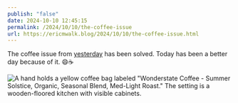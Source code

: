 ```yaml
---
publish: "false"
date: 2024-10-10 12:45:15
permalink: /2024/10/10/the-coffee-issue
url: https://ericmwalk.blog/2024/10/10/the-coffee-issue.html
---
```


The coffee issue from [yesterday](https://walk.micro.blog/2024/10/09/how-did-i.html) has been solved. Today has been a better day because of it. 😄☕️

![A hand holds a yellow coffee bag labeled "Wonderstate Coffee - Summer Solstice, Organic, Seasonal Blend, Med-Light Roast." The setting is a wooden-floored kitchen with visible cabinets.](https://ericmwalk.blog/uploads/2024/img-0320.jpeg)